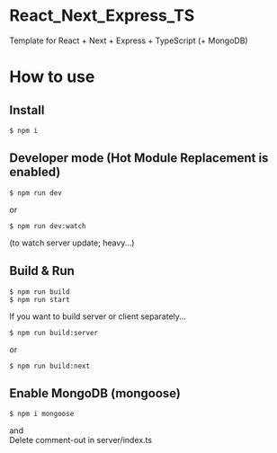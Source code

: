 # React_Next_Express_TS
Template for React + Next + Express + TypeScript (+ MongoDB)

# How to use
## Install

```
$ npm i
```

## Developer mode (Hot Module Replacement is enabled)

```
$ npm run dev
```

or

```
$ npm run dev:watch
```
(to watch server update; heavy...)

## Build & Run

```
$ npm run build
$ npm run start
```

If you want to build server or client separately...

```
$ npm run build:server
```

or

```
$ npm run build:next
```

## Enable MongoDB (mongoose)

```
$ npm i mongoose
```

and  
Delete comment-out in server/index.ts
